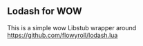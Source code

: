 ## Lodash for WOW
This is a simple wow Libstub wrapper around https://github.com/flowyroll/lodash.lua

